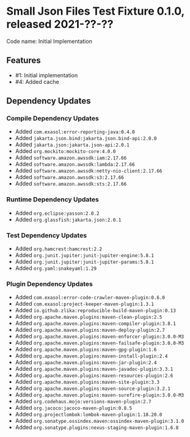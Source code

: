 # Small Json Files Test Fixture 0.1.0, released 2021-??-??

Code name: Initial Implementation

## Features

* #1: Initial implementation
* #4: Added cache

## Dependency Updates

### Compile Dependency Updates

* Added `com.exasol:error-reporting-java:0.4.0`
* Added `jakarta.json.bind:jakarta.json.bind-api:2.0.0`
* Added `jakarta.json:jakarta.json-api:2.0.1`
* Added `org.mockito:mockito-core:4.0.0`
* Added `software.amazon.awssdk:iam:2.17.66`
* Added `software.amazon.awssdk:lambda:2.17.66`
* Added `software.amazon.awssdk:netty-nio-client:2.17.66`
* Added `software.amazon.awssdk:s3:2.17.66`
* Added `software.amazon.awssdk:sts:2.17.66`

### Runtime Dependency Updates

* Added `org.eclipse:yasson:2.0.2`
* Added `org.glassfish:jakarta.json:2.0.1`

### Test Dependency Updates

* Added `org.hamcrest:hamcrest:2.2`
* Added `org.junit.jupiter:junit-jupiter-engine:5.8.1`
* Added `org.junit.jupiter:junit-jupiter-params:5.8.1`
* Added `org.yaml:snakeyaml:1.29`

### Plugin Dependency Updates

* Added `com.exasol:error-code-crawler-maven-plugin:0.6.0`
* Added `com.exasol:project-keeper-maven-plugin:1.3.1`
* Added `io.github.zlika:reproducible-build-maven-plugin:0.13`
* Added `org.apache.maven.plugins:maven-clean-plugin:2.5`
* Added `org.apache.maven.plugins:maven-compiler-plugin:3.8.1`
* Added `org.apache.maven.plugins:maven-deploy-plugin:2.7`
* Added `org.apache.maven.plugins:maven-enforcer-plugin:3.0.0-M3`
* Added `org.apache.maven.plugins:maven-failsafe-plugin:3.0.0-M3`
* Added `org.apache.maven.plugins:maven-gpg-plugin:1.6`
* Added `org.apache.maven.plugins:maven-install-plugin:2.4`
* Added `org.apache.maven.plugins:maven-jar-plugin:2.4`
* Added `org.apache.maven.plugins:maven-javadoc-plugin:3.3.1`
* Added `org.apache.maven.plugins:maven-resources-plugin:2.6`
* Added `org.apache.maven.plugins:maven-site-plugin:3.3`
* Added `org.apache.maven.plugins:maven-source-plugin:3.2.1`
* Added `org.apache.maven.plugins:maven-surefire-plugin:3.0.0-M3`
* Added `org.codehaus.mojo:versions-maven-plugin:2.7`
* Added `org.jacoco:jacoco-maven-plugin:0.8.5`
* Added `org.projectlombok:lombok-maven-plugin:1.18.20.0`
* Added `org.sonatype.ossindex.maven:ossindex-maven-plugin:3.1.0`
* Added `org.sonatype.plugins:nexus-staging-maven-plugin:1.6.8`
